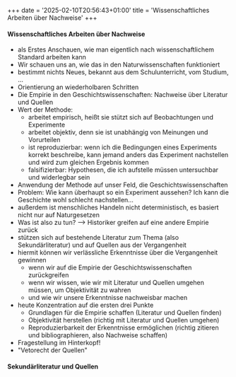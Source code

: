 +++
date = '2025-02-10T20:56:43+01:00'
title = 'Wissenschaftliches Arbeiten über Nachweise'
+++
#### Wissenschaftliches Arbeiten über Nachweise
- als Erstes Anschauen, wie man eigentlich nach wissenschaftlichem Standard arbeiten kann
- Wir schauen uns an, wie das in den Naturwissenschaften funktioniert
- bestimmt nichts Neues, bekannt aus dem Schulunterricht, vom Studium, ...
- Orientierung an wiederholbaren Schritten
- Die Empirie in den Geschichtswissenschaften: Nachweise über Literatur und Quellen
- Wert der Methode:
	- arbeitet empirisch, heißt sie stützt sich auf Beobachtungen und Experimente
	- arbeitet objektiv, denn sie ist unabhängig von Meinungen und Vorurteilen
	- ist reproduzierbar: wenn ich die Bedingungen eines Experiments korrekt beschreibe, kann jemand anders das Experiment nachstellen und wird zum gleichen Ergebnis kommen
	- falsifizierbar: Hypothesen, die ich aufstelle müssen untersuchbar und widerlegbar sein
- Anwendung der Methode auf unser Feld, die Geschichtswissenschaften
- Problem: Wie kann überhaupt so ein Experiment aussehen? Ich kann die Geschichte wohl schlecht nachstellen...
- außerdem ist menschliches Handeln nicht deterministisch, es basiert nicht nur auf Naturgesetzen
- Was ist also zu tun? --> Historiker greifen auf eine andere Empirie zurück
- stützen sich auf bestehende Literatur zum Thema (also Sekundärliteratur) und auf Quellen aus der Vergangenheit
- hiermit können wir verlässliche Erkenntnisse über die Vergangenheit gewinnen
	- wenn wir auf die Empirie der Geschichtswissenschaften zurückgreifen
	- wenn wir wissen, wie wir mit Literatur und Quellen umgehen müssen, um Objektivität zu wahren
	- und wie wir unsere Erkenntnisse nachweisbar machen
- heute Konzentration auf die ersten drei Punkte
	- Grundlagen für die Empirie schaffen (Literatur und Quellen finden)
	- Objektivität herstellen (richtig mit Literatur und Quellen umgehen)
	- Reproduzierbarkeit der Erkenntnisse ermöglichen (richtig zitieren und bibliographieren, also Nachweise schaffen)
- Fragestellung im Hinterkopf!
- "Vetorecht der Quellen"
#### Sekundärliteratur und Quellen
